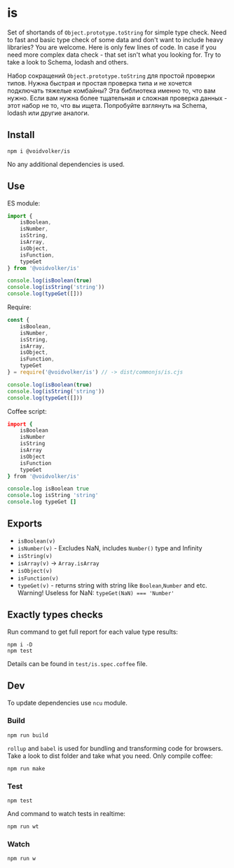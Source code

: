# is

Set of shortands of `Object.prototype.toString` for simple type check. Need to fast and basic type check of some data and don't want to include heavy libraries? You are welcome. Here is only few lines of code. In case if you need more complex data check - that set isn't what you looking for. Try to take a look to Schema, lodash and others.

Набор сокращений `Object.prototype.toString` для простой проверки типов. Нужна быстрая и простая проверка типа и не хочется подключать тяжелые комбайны? Эта библиотека именно то, что вам нужно. Если вам нужна более тщательная и сложная проверка данных - этот набор не то, что вы ищета. Попробуйте взглянуть на Schema, lodash или другие аналоги.

## Install

    npm i @voidvolker/is

No any additional dependencies is used.

## Use

ES module:

```javascript
import {
    isBoolean,
    isNumber,
    isString,
    isArray,
    isObject,
    isFunction,
    typeGet
} from '@voidvolker/is'

console.log(isBoolean(true)
console.log(isString('string'))
console.log(typeGet([]))
```

Require:

```javascript
const {
    isBoolean,
    isNumber,
    isString,
    isArray,
    isObject,
    isFunction,
    typeGet
} = require('@voidvolker/is') // -> dist/commonjs/is.cjs

console.log(isBoolean(true)
console.log(isString('string'))
console.log(typeGet([]))
```

Coffee script:

```coffee
import {
    isBoolean
    isNumber
    isString
    isArray
    isObject
    isFunction
    typeGet
} from '@voidvolker/is'

console.log isBoolean true
console.log isString 'string'
console.log typeGet []
```

## Exports

-   `isBoolean(v)`
-   `isNumber(v)` - Excludes NaN, includes `Number()` type and Infinity
-   `isString(v)`
-   `isArray(v)` -> `Array.isArray`
-   `isObject(v)`
-   `isFunction(v)`
-   `typeGet(v)` - returns string with string like `Boolean`,`Number` and etc. Warning! Useless for NaN: `typeGet(NaN) === 'Number'`

## Exactly types checks

Run command to get full report for each value type results:

    npm i -D
    npm test

Details can be found in `test/is.spec.coffee` file.

## Dev

To update dependencies use `ncu` module.

### Build

    npm run build

`rollup` and `babel` is used for bundling and transforming code for browsers. Take a look to dist folder and take what you need.
Only compile coffee:

    npm run make

### Test

    npm test

And command to watch tests in realtime:

    npm run wt

### Watch

    npm run w
